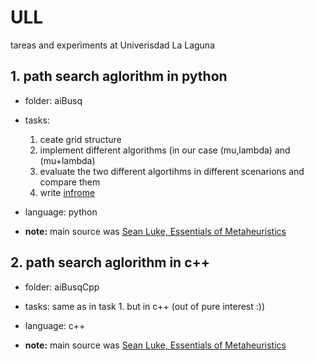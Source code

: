 # ULL
tareas and experiments at Univerisdad La Laguna


## 1. path search aglorithm in python

* folder: aiBusq
* tasks: 
    1.  ceate grid structure 
    2.  implement different algorithms (in our case (mu,lambda) and (mu+lambda)
    3.  evaluate the two different algortihms in different scenarions and compare them
    4.  write [infrome](./aiBusq/informev2.pdf)
* language: python

* __note:__ main source was [Sean Luke, Essentials of Metaheuristics](https://cs.gmu.edu/~sean/book/metaheuristics/Essentials.pdf)


## 2. path search aglorithm in c++

* folder: aiBusqCpp
* tasks: same as in task 1. but in c++ (out of pure interest :))
* language: c++

* __note:__ main source was [Sean Luke, Essentials of Metaheuristics](https://cs.gmu.edu/~sean/book/metaheuristics/Essentials.pdf)
